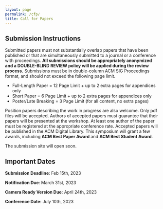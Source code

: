 ```yaml
---
layout: page
permalink: /cfp/
title: Call for Papers
---
```


## **Submission Instructions**

Submitted papers must not substantially overlap papers that have been published or that are simultaneously submitted to a journal or a conference with proceedings. 
**All submissions should be appropriately anonymized and a DOUBLE-BLIND REVIEW policy will be applied during the review process.**
Submissions must be in double-column ACM SIG Proceedings format, and should not exceed the following page limit.

* Full-Length Paper = 12 Page Limit + up to 2 extra pages for appendices only
* Short Paper = 6 Page Limit + up to 2 extra pages for appendices only
* Poster/Late Breaking = 3 Page Limit (for all content, no extra pages)

Position papers describing the work in progress are also welcome. 
Only pdf files will be accepted. Authors of accepted papers must guarantee that their papers will be presented at the workshop. At least one author of the paper must be registered at the appropriate conference rate. 
Accepted papers will be published in the ACM Digital Library. 
This symposium will grant a few awards, including **ACM Best Paper Award** and **ACM Best Student Award**.

The submission site will open soon.

## **Important Dates**

**Submission Deadline**: Feb 15th, 2023

**Notification Due**: March 31st, 2023

**Camera Ready Version Due**: April 24th, 2023

**Conference Date**: July 10th, 2023